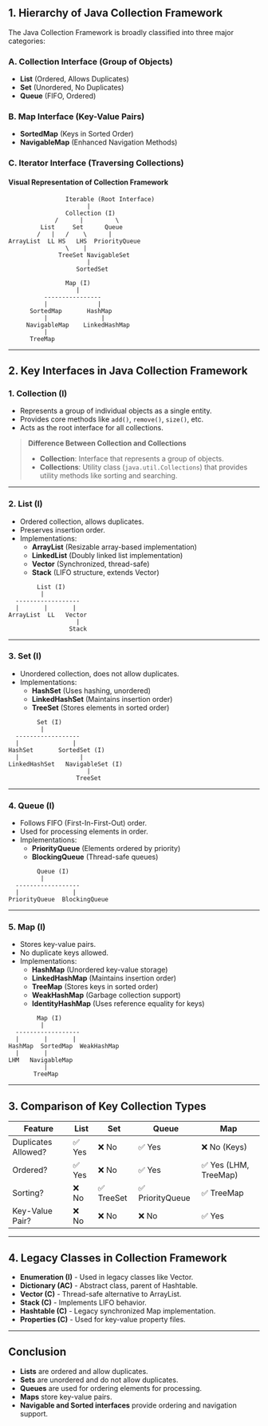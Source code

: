 ## **1. Hierarchy of Java Collection Framework**

The Java Collection Framework is broadly classified into three major categories:

### **A. Collection Interface (Group of Objects)**
- **List** (Ordered, Allows Duplicates)
- **Set** (Unordered, No Duplicates)
- **Queue** (FIFO, Ordered)

### **B. Map Interface (Key-Value Pairs)**
- **SortedMap** (Keys in Sorted Order)
- **NavigableMap** (Enhanced Navigation Methods)

### **C. Iterator Interface (Traversing Collections)**

#### **Visual Representation of Collection Framework**
```
                Iterable (Root Interface)
                      |
                Collection (I)
             /      |         \ 
         List     Set      Queue
        /   |   /    \      |
ArrayList  LL HS   LHS  PriorityQueue
                \    |
              TreeSet NavigableSet
                      |
                   SortedSet
```
```
                Map (I)
                   |
          ----------------
          |              |
      SortedMap       HashMap
          |               |
     NavigableMap    LinkedHashMap
          |
      TreeMap
```

---
## **2. Key Interfaces in Java Collection Framework**

### **1. Collection (I)**
- Represents a group of individual objects as a single entity.
- Provides core methods like `add()`, `remove()`, `size()`, etc.
- Acts as the root interface for all collections.

> **Difference Between Collection and Collections**
> - **Collection**: Interface that represents a group of objects.
> - **Collections**: Utility class (`java.util.Collections`) that provides utility methods like sorting and searching.

---
### **2. List (I)**
- Ordered collection, allows duplicates.
- Preserves insertion order.
- Implementations:
  - **ArrayList** (Resizable array-based implementation)
  - **LinkedList** (Doubly linked list implementation)
  - **Vector** (Synchronized, thread-safe)
  - **Stack** (LIFO structure, extends Vector)

```
        List (I)
         |
  ------------------
  |       |       |
ArrayList  LL   Vector
                   |
                 Stack
```

---
### **3. Set (I)**
- Unordered collection, does not allow duplicates.
- Implementations:
  - **HashSet** (Uses hashing, unordered)
  - **LinkedHashSet** (Maintains insertion order)
  - **TreeSet** (Stores elements in sorted order)

```
        Set (I)
         |
  ------------------
  |               |
HashSet       SortedSet (I)
  |                 |
LinkedHashSet   NavigableSet (I)
                      |
                   TreeSet
```

---
### **4. Queue (I)**
- Follows FIFO (First-In-First-Out) order.
- Used for processing elements in order.
- Implementations:
  - **PriorityQueue** (Elements ordered by priority)
  - **BlockingQueue** (Thread-safe queues)

```
        Queue (I)
         |
  ------------------
  |               |
PriorityQueue  BlockingQueue
```

---
### **5. Map (I)**
- Stores key-value pairs.
- No duplicate keys allowed.
- Implementations:
  - **HashMap** (Unordered key-value storage)
  - **LinkedHashMap** (Maintains insertion order)
  - **TreeMap** (Stores keys in sorted order)
  - **WeakHashMap** (Garbage collection support)
  - **IdentityHashMap** (Uses reference equality for keys)

```
        Map (I)
         |
  ------------------
  |       |       |
HashMap  SortedMap  WeakHashMap
  |       |
LHM   NavigableMap
          |
       TreeMap
```

---
## **3. Comparison of Key Collection Types**

| Feature       | List | Set | Queue | Map |
|--------------|------|-----|-------|-----|
| Duplicates Allowed? | ✅ Yes | ❌ No | ✅ Yes | ❌ No (Keys) |
| Ordered? | ✅ Yes | ❌ No | ✅ Yes | ✅ Yes (LHM, TreeMap) |
| Sorting? | ❌ No | ✅ TreeSet | ✅ PriorityQueue | ✅ TreeMap |
| Key-Value Pair? | ❌ No | ❌ No | ❌ No | ✅ Yes |

---
## **4. Legacy Classes in Collection Framework**
- **Enumeration (I)** - Used in legacy classes like Vector.
- **Dictionary (AC)** - Abstract class, parent of Hashtable.
- **Vector (C)** - Thread-safe alternative to ArrayList.
- **Stack (C)** - Implements LIFO behavior.
- **Hashtable (C)** - Legacy synchronized Map implementation.
- **Properties (C)** - Used for key-value property files.

---
## **Conclusion**
- **Lists** are ordered and allow duplicates.
- **Sets** are unordered and do not allow duplicates.
- **Queues** are used for ordering elements for processing.
- **Maps** store key-value pairs.
- **Navigable and Sorted interfaces** provide ordering and navigation support.

